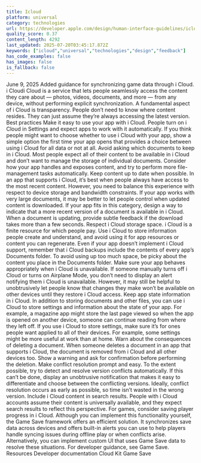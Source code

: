 ```yaml
---
title: Icloud
platform: universal
category: technologies
url: https://developer.apple.com/design/human-interface-guidelines/icloud
quality_score: 0.37
content_length: 4292
last_updated: 2025-07-20T03:45:17.872Z
keywords: ["icloud","universal","technologies","design","feedback"]
has_code_examples: false
has_images: false
is_fallback: false
---
```


June 9, 2025 Added guidance for synchronizing game data through i Cloud. i Cloudi Cloud is a service that lets people seamlessly access the content they care about — photos, videos, documents, and more — from any device, without performing explicit synchronization. A fundamental aspect of i Cloud is transparency. People don’t need to know where content resides. They can just assume they’re always accessing the latest version. Best practices Make it easy to use your app with i Cloud. People turn on i Cloud in Settings and expect apps to work with it automatically. If you think people might want to choose whether to use i Cloud with your app, show a simple option the first time your app opens that provides a choice between using i Cloud for all data or not at all. Avoid asking which documents to keep in i Cloud. Most people expect all of their content to be available in i Cloud and don’t want to manage the storage of individual documents. Consider how your app handles and exposes content, and try to perform more file-management tasks automatically. Keep content up to date when possible. In an app that supports i Cloud, it’s best when people always have access to the most recent content. However, you need to balance this experience with respect to device storage and bandwidth constraints. If your app works with very large documents, it may be better to let people control when updated content is downloaded. If your app fits in this category, design a way to indicate that a more recent version of a document is available in i Cloud. When a document is updating, provide subtle feedback if the download takes more than a few seconds. Respect i Cloud storage space. i Cloud is a finite resource for which people pay. Use i Cloud to store information people create and understand, and avoid using it for app resources or content you can regenerate. Even if your app doesn’t implement i Cloud support, remember that i Cloud backups include the contents of every app’s Documents folder. To avoid using up too much space, be picky about the content you place in the Documents folder. Make sure your app behaves appropriately when i Cloud is unavailable. If someone manually turns off i Cloud or turns on Airplane Mode, you don’t need to display an alert notifying them i Cloud is unavailable. However, it may still be helpful to unobtrusively let people know that changes they make won’t be available on other devices until they restore i Cloud access. Keep app state information in i Cloud. In addition to storing documents and other files, you can use i Cloud to store settings and information about the state of your app. For example, a magazine app might store the last page viewed so when the app is opened on another device, someone can continue reading from where they left off. If you use i Cloud to store settings, make sure it’s for ones people want applied to all of their devices. For example, some settings might be more useful at work than at home. Warn about the consequences of deleting a document. When someone deletes a document in an app that supports i Cloud, the document is removed from i Cloud and all other devices too. Show a warning and ask for confirmation before performing the deletion. Make conflict resolution prompt and easy. To the extent possible, try to detect and resolve version conflicts automatically. If this can’t be done, display an unobtrusive notification that makes it easy to differentiate and choose between the conflicting versions. Ideally, conflict resolution occurs as early as possible, so time isn’t wasted in the wrong version. Include i Cloud content in search results. People with i Cloud accounts assume their content is universally available, and they expect search results to reflect this perspective. For games, consider saving player progress in i Cloud. Although you can implement this functionality yourself, the Game Save framework offers an efficient solution. It synchronizes save data across devices and offers built-in alerts you can use to help players handle syncing issues during offline play or when conflicts arise. Alternatively, you can implement custom UI that uses Game Save data to resolve these situations. For developer guidance, see Game Save. Resources Developer documentation Cloud Kit Game Save